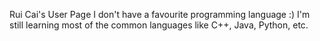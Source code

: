 Rui Cai's User Page
I don't have a favourite programming language :) I'm still learning most of the common languages like C++, Java, Python, etc.